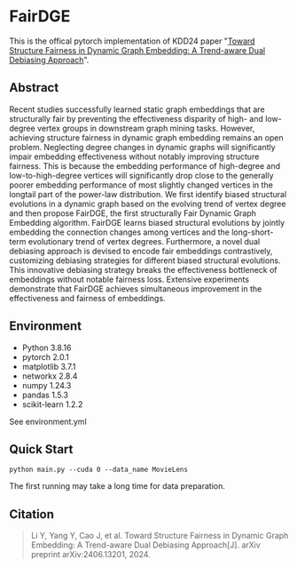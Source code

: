 # FairDGE

This is the offical pytorch implementation of KDD24 paper "[Toward Structure Fairness in Dynamic Graph Embedding: A Trend-aware Dual Debiasing Approach](https://arxiv.org/pdf/2406.13201)". 

## Abstract
Recent studies successfully learned static graph embeddings that are structurally fair by preventing the effectiveness disparity of high- and low-degree vertex groups in downstream graph mining tasks. However, achieving structure fairness in dynamic graph embedding remains an open problem. Neglecting degree changes in dynamic graphs will significantly impair embedding effectiveness without notably improving structure fairness. This is because the embedding performance of high-degree and low-to-high-degree vertices will significantly drop close to the generally poorer embedding performance of most slightly changed vertices in the longtail part of the power-law distribution. We first identify biased structural evolutions in a dynamic graph based on the evolving trend of vertex degree and then propose FairDGE, the first structurally Fair Dynamic Graph Embedding algorithm. FairDGE learns biased structural evolutions by jointly embedding the connection changes among vertices and the long-short-term evolutionary trend of vertex degrees. Furthermore, a novel dual debiasing approach is devised to encode fair embeddings contrastively, customizing debiasing strategies for different biased structural evolutions. This innovative debiasing strategy breaks the effectiveness bottleneck of embeddings without notable fairness loss. Extensive experiments demonstrate that FairDGE achieves simultaneous improvement in the effectiveness and fairness of embeddings.

## Environment
- Python 3.8.16
- pytorch 2.0.1
- matplotlib 3.7.1
- networkx 2.8.4
- numpy 1.24.3
- pandas 1.5.3
- scikit-learn 1.2.2
  
See environment.yml

## Quick Start
`python main.py --cuda 0 --data_name MovieLens`

The first running may take a long time for data preparation.

## Citation
> Li Y, Yang Y, Cao J, et al. Toward Structure Fairness in Dynamic Graph Embedding: A Trend-aware Dual Debiasing Approach[J]. arXiv preprint arXiv:2406.13201, 2024.
